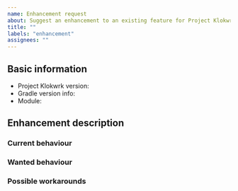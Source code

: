 ```yaml
---
name: Enhancement request
about: Suggest an enhancement to an existing feature for Project Klokwrk
title: ""
labels: "enhancement"
assignees: ""
---
```


<!--
  Please use Markdown syntax throughout the report for improved clarity.
  https://guides.github.com/features/mastering-markdown/
-->

## Basic information
* Project Klokwrk version:
  <!-- released version or snapshot version -->
  <!-- for snapshot version include main branch commit SHA (i.e. as given from "git rev-parse HEAD" command) -->
* Gradle version info:
  <!-- output of "./gradlew --version" command -->
* Module:
  <!-- Please, include name(s) of relevant Project Klokwrk's module(s). If not related to any specific module, specify "project" instead. -->

## Enhancement description
<!--
  Please, describe the enhancement you envision.
  If relevant and possible, also fill out the sub-sections below.
-->

### Current behaviour
<!-- Please, provide the current behavior around this topic, if applicable. -->

### Wanted behaviour
<!-- Please, describe the desired outcome around the suggested enhancement. -->

### Possible workarounds
<!-- Please, share any workarounds for the described enhancement, if applicable. -->
